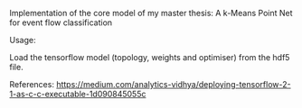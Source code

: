 Implementation of the core model of my master thesis: A k-Means Point Net for event flow classification

Usage:

Load the tensorflow model (topology, weights and optimiser) from the hdf5 file. 

References:
https://medium.com/analytics-vidhya/deploying-tensorflow-2-1-as-c-c-executable-1d090845055c
